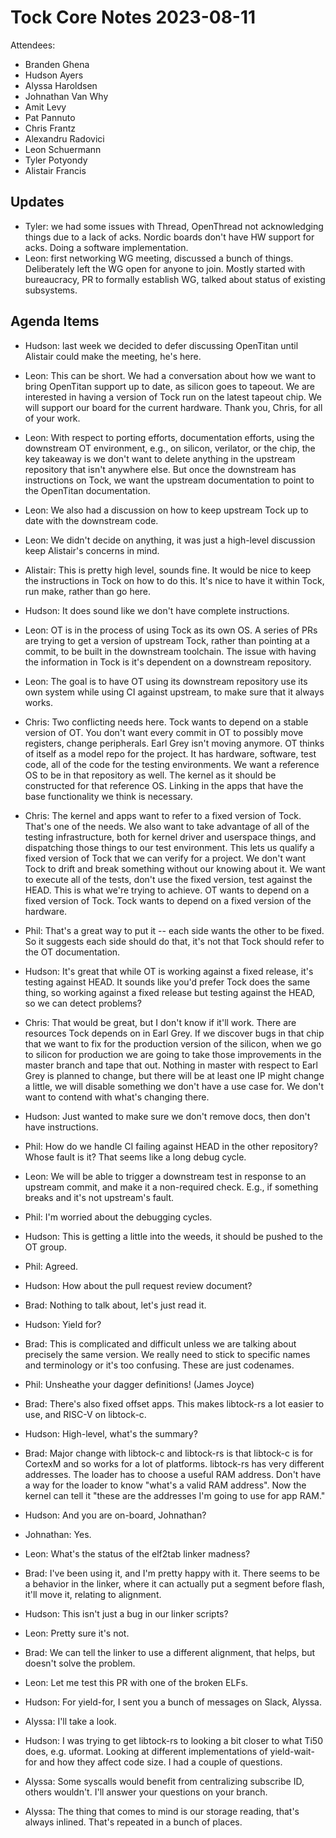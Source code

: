 # Tock Core Notes 2023-08-11

Attendees:
 - Branden Ghena
 - Hudson Ayers
 - Alyssa Haroldsen
 - Johnathan Van Why
 - Amit Levy
 - Pat Pannuto
 - Chris Frantz
 - Alexandru Radovici
 - Leon Schuermann
 - Tyler Potyondy
 - Alistair Francis
 
## Updates
* Tyler: we had some issues with Thread, OpenThread not acknowledging things due to a lack of acks. Nordic boards don't have HW support for acks. Doing a software implementation.
* Leon: first networking WG meeting, discussed a bunch of things.  Deliberately left the WG open for anyone to join. Mostly started with bureaucracy, PR to formally establish WG, talked about status of existing subsystems.

## Agenda Items
* Hudson: last week we decided to defer discussing OpenTitan until Alistair could make the meeting, he's here.
* Leon: This can be short. We had a conversation about how we want to bring OpenTitan support up to date, as silicon goes to tapeout. We are interested in having a version of Tock run on the latest tapeout chip. We will support our board for the current hardware. Thank you, Chris, for all of your work.
* Leon: With respect to porting efforts, documentation efforts, using the downstream OT environment, e.g., on silicon, verilator, or the chip, the key takeaway is we don't want to delete anything in the upstream repository that isn't anywhere else. But once the downstream has instructions on Tock, we want the upstream documentation to point to the OpenTitan documentation.
* Leon: We also had a discussion on how to keep upstream Tock up to date with the downstream code.
* Leon: We didn't decide on anything, it was just a high-level discussion keep Alistair's concerns in mind.
* Alistair: This is pretty high level, sounds fine. It would be nice to keep the instructions in Tock on how to do this. It's nice to have it within Tock, run make, rather than go here.
* Hudson: It does sound like we don't have complete instructions. 
* Leon: OT is in the process of using Tock as its own OS. A series of PRs are trying to get a version of upstream Tock, rather than pointing at a commit, to be built in the downstream toolchain. The issue with having the information in Tock is it's dependent on a downstream repository.
* Leon: The goal is to have OT using its downstream repository use its own system while using CI against upstream, to make sure that it always works.
* Chris: Two conflicting needs here. Tock wants to depend on a stable version of OT. You don't want every commit in OT to possibly move registers, change peripherals. Earl Grey isn't moving anymore. OT thinks of itself as a model repo for the project. It has hardware, software, test code, all of the code for the testing environments. We want a reference OS to be in that repository as well. The kernel as it should be constructed for that reference OS. Linking in the apps that have the base functionality we think is necessary.
* Chris: The kernel and apps want to refer to a fixed version of Tock. That's one of the needs. We also want to take advantage of all of the testing infrastructure, both for kernel driver and userspace things, and dispatching those things to our test environment. This lets us qualify a fixed version of Tock that we can verify for a project. We don't want Tock to drift and break something without our knowing about it. We want to execute all of the tests, don't use the fixed version, test against the HEAD. This is what we're trying to achieve. OT wants to depend on a fixed version of Tock. Tock wants to depend on a fixed version of the hardware.
* Phil: That's a great way to put it -- each side wants the other to be fixed. So it suggests each side should do that, it's not that Tock should refer to the OT documentation.
* Hudson: It's great that while OT is working against a fixed release, it's testing against HEAD. It sounds like you'd prefer Tock does the same thing, so working against a fixed release but testing against the HEAD, so we can detect problems?
* Chris: That would be great, but I don't know if it'll work. There are resources Tock depends on in Earl Grey. If we discover bugs in that chip that we want to fix for the production version of the silicon, when we go to silicon for production we are going to take those improvements in the master branch and tape that out. Nothing in master with respect to Earl Grey is planned to change, but there will be at least one IP might change a little, we will disable something we don't have a use case for.  We don't want to contend with what's changing there.
* Hudson: Just wanted to make sure we don't remove docs, then don't have instructions.
* Phil: How do we handle CI failing against HEAD in the other repository?  Whose fault is it? That seems like a long debug cycle.
* Leon: We will be able to trigger a downstream test in response to an upstream commit, and make it a non-required check. E.g., if something 
breaks and it's not upstream's fault.
* Phil: I'm worried about the debugging cycles.
* Hudson: This is getting a little into the weeds, it should be pushed to the OT group.
* Phil: Agreed.

* Hudson: How about the pull request review document?
* Brad: Nothing to talk about, let's just read it.

* Hudson: Yield for?
* Brad: This is complicated and difficult unless we are talking about precisely the same version. We really need to stick to specific names and terminology or it's too confusing. These are just codenames.
* Phil: Unsheathe your dagger definitions! (James Joyce)

* Brad: There's also fixed offset apps. This makes libtock-rs a lot easier to use, and RISC-V on libtock-c.
* Hudson: High-level, what's the summary?
* Brad: Major change with libtock-c and libtock-rs is that libtock-c is for CortexM and so works for a lot of platforms. libtock-rs has very different addresses. The loader has to choose a useful RAM address. Don't have a way for the loader to know "what's a valid RAM address". Now the kernel can tell it "these are the addresses I'm going to use for app RAM."
* Hudson: And you are on-board, Johnathan?
* Johnathan: Yes.
* Leon: What's the status of the elf2tab linker madness?
* Brad: I've been using it, and I'm pretty happy with it. There seems to be a behavior in the linker, where it can actually put a segment before flash, it'll move it, relating to alignment.
* Hudson: This isn't just a bug in our linker scripts?
* Leon: Pretty sure it's not.
* Brad: We can tell the linker to use a different alignment, that helps, but doesn't solve the problem.
* Leon: Let me test this PR with one of the broken ELFs.

* Hudson: For yield-for, I sent you a bunch of messages on Slack, Alyssa.
* Alyssa: I'll take a look.
* Hudson: I was trying to get libtock-rs to looking a bit closer to what Ti50 does, e.g. uformat. Looking at different implementations of yield-wait-for and how they affect code size. I had a couple of questions.
* Alyssa: Some syscalls would benefit from centralizing subscribe ID, others wouldn't. I'll answer your questions on your branch.
* Alyssa: The thing that comes to mind is our storage reading, that's always inlined. That's repeated in a bunch of places.



